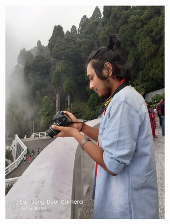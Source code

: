 ![Jash Shah](https://github.com/Jash-2000/Jash-Shah.me/blob/gh-pages/Pictures%20and%20Documents/Jash_cover_image.jpg)
